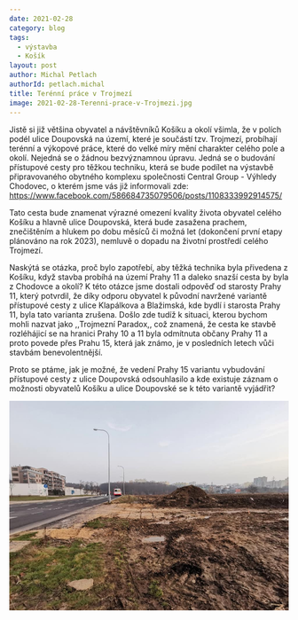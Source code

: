 ```yaml
---
date: 2021-02-28
category: blog
tags: 
  - výstavba
  - Košík
layout: post
author: Michal Petlach
authorId: petlach.michal
title: Terénní práce v Trojmezí
image: 2021-02-28-Terenni-prace-v-Trojmezi.jpg
---
```


Jistě si již většina obyvatel a návštěvníků Košíku a okolí všimla, že v polích podél ulice Doupovská na území, které je součástí tzv. Trojmezí, probíhají terénní a výkopové práce, které do velké míry mění charakter celého pole a okolí. Nejedná se o žádnou bezvýznamnou úpravu.
Jedná se o budování přístupové cesty pro těžkou techniku, která se bude podílet na výstavbě připravovaného obytného komplexu společnosti Central Group - Výhledy Chodovec, o kterém jsme vás již informovali zde: https://www.facebook.com/586684735079506/posts/1108333992914575/

Tato cesta bude znamenat výrazné omezení kvality života obyvatel celého Košíku a hlavně ulice Doupovská, která bude zasažena prachem, znečištěním a hlukem po dobu měsíců či možná let (dokončení první etapy plánováno na rok 2023), nemluvě o dopadu na životní prostředí celého Trojmezí.

Naskýtá se otázka, proč bylo zapotřebí, aby těžká technika byla přivedena z Košíku, když stavba probíhá na území Prahy 11 a daleko snazší cesta by byla z Chodovce a okolí? K této otázce jsme dostali odpověď od starosty Prahy 11, který potvrdil, že díky odporu obyvatel k původní navržené variantě přístupové cesty z ulice Klapálkova a Blažimská, kde bydlí i starosta Prahy 11, byla tato varianta zrušena. Došlo zde tudíž k situaci, kterou bychom mohli nazvat jako ,,Trojmezní Paradox,, což znamená, že cesta ke stavbě rozléhájicí se na hranici Prahy 10 a 11 byla odmítnuta občany Prahy 11 a proto povede přes Prahu 15, která jak známo, je v posledních letech vůči stavbám benevolentnější. 

Proto se ptáme, jak je možné, že vedení Prahy 15 variantu vybudování přístupové cesty z ulice Doupovská odsouhlasilo a kde existuje záznam o možnosti obyvatelů Košíku a ulice Doupovské se k této variantě vyjádřit?

![Meandry Botiče](/assets/img/articles/2020/2021-02-28-Terenni-prace-v-Trojmezi.jpg)
